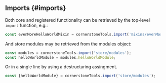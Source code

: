 ## Imports {#imports}


Both core and registered functionality can be retrieved by the top-level `import` function, e.g.:

```js
const evenMoreHelloWorldMixin = cornerstoneTools.import('mixins/evenMoreHelloWorld');
```

And store modules may be retrieved from the modules object:

```js
const modules = cornerstoneTools.import('store/modules');
const helloWorldModule = modules.helloWorldModule;
```
Or in a single line by using a destructuring assingment.
```js
const {helloWorldModule} = cornerstoneTools.import('store/modules');
```
